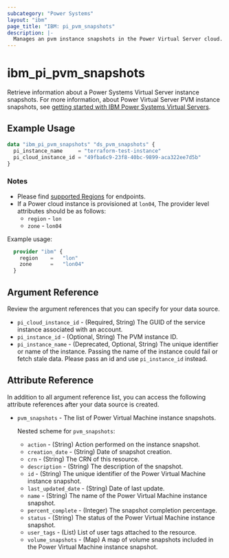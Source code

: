 ```yaml
---
subcategory: "Power Systems"
layout: "ibm"
page_title: "IBM: pi_pvm_snapshots"
description: |-
  Manages an pvm instance snapshots in the Power Virtual Server cloud.
---
```


# ibm_pi_pvm_snapshots

Retrieve information about a Power Systems Virtual Server instance snapshots. For more information, about Power Virtual Server PVM instance snapshots, see [getting started with IBM Power Systems Virtual Servers](https://cloud.ibm.com/docs/power-iaas?topic=power-iaas-getting-started).

## Example Usage

```terraform
data "ibm_pi_pvm_snapshots" "ds_pvm_snapshots" {
  pi_instance_name     = "terraform-test-instance"
  pi_cloud_instance_id = "49fba6c9-23f8-40bc-9899-aca322ee7d5b"
}
```

### Notes

- Please find [supported Regions](https://cloud.ibm.com/apidocs/power-cloud#endpoint) for endpoints.
- If a Power cloud instance is provisioned at `lon04`, The provider level attributes should be as follows:
  - `region` - `lon`
  - `zone` - `lon04`

Example usage:

  ```terraform
    provider "ibm" {
      region    =   "lon"
      zone      =   "lon04"
    }
  ```

## Argument Reference

Review the argument references that you can specify for your data source.

- `pi_cloud_instance_id` - (Required, String) The GUID of the service instance associated with an account.
- `pi_instance_id` - (Optional, String) The PVM instance ID.
- `pi_instance_name` - (Deprecated, Optional, String) The unique identifier or name of the instance. Passing the name of the instance could fail or fetch stale data. Please pass an id and use `pi_instance_id` instead.

## Attribute Reference

In addition to all argument reference list, you can access the following attribute references after your data source is created.

- `pvm_snapshots` - The list of Power Virtual Machine instance snapshots.
  
  Nested scheme for `pvm_snapshots`:
  - `action` - (String) Action performed on the instance snapshot.
  - `creation_date` - (String) Date of snapshot creation.
  - `crn` - (String) The CRN of this resource.
  - `description` - (String) The description of the snapshot.
  - `id` - (String) The unique identifier of the Power Virtual Machine instance snapshot.
  - `last_updated_date` - (String) Date of last update.
  - `name` - (String) The name of the Power Virtual Machine instance snapshot.
  - `percent_complete` - (Integer) The snapshot completion percentage.
  - `status` - (String) The status of the Power Virtual Machine instance snapshot.
  - `user_tags` - (List) List of user tags attached to the resource.
  - `volume_snapshots` - (Map) A map of volume snapshots included in the Power Virtual Machine instance snapshot.
